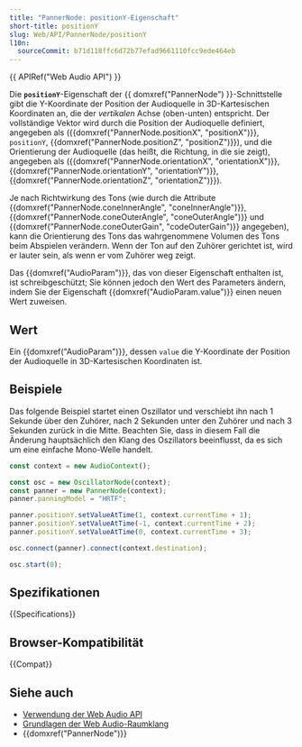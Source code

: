 ```yaml
---
title: "PannerNode: positionY-Eigenschaft"
short-title: positionY
slug: Web/API/PannerNode/positionY
l10n:
  sourceCommit: b71d118ffc6d72b77efad9661110fcc9ede464eb
---
```


{{ APIRef("Web Audio API") }}

Die **`positionY`**-Eigenschaft der {{ domxref("PannerNode") }}-Schnittstelle gibt die Y-Koordinate der Position der Audioquelle in 3D-Kartesischen Koordinaten an, die der _vertikalen_ Achse (oben-unten) entspricht. Der vollständige Vektor wird durch die Position der Audioquelle definiert, angegeben als ({{domxref("PannerNode.positionX", "positionX")}}, `positionY`, {{domxref("PannerNode.positionZ", "positionZ")}}), und die Orientierung der Audioquelle (das heißt, die Richtung, in die sie zeigt), angegeben als ({{domxref("PannerNode.orientationX", "orientationX")}}, {{domxref("PannerNode.orientationY", "orientationY")}}, {{domxref("PannerNode.orientationZ", "orientationZ")}}).

Je nach Richtwirkung des Tons (wie durch die Attribute {{domxref("PannerNode.coneInnerAngle", "coneInnerAngle")}}, {{domxref("PannerNode.coneOuterAngle", "coneOuterAngle")}} und {{domxref("PannerNode.coneOuterGain", "codeOuterGain")}} angegeben), kann die Orientierung des Tons das wahrgenommene Volumen des Tons beim Abspielen verändern. Wenn der Ton auf den Zuhörer gerichtet ist, wird er lauter sein, als wenn er vom Zuhörer weg zeigt.

Das {{domxref("AudioParam")}}, das von dieser Eigenschaft enthalten ist, ist schreibgeschützt; Sie können jedoch den Wert des Parameters ändern, indem Sie der Eigenschaft {{domxref("AudioParam.value")}} einen neuen Wert zuweisen.

## Wert

Ein {{domxref("AudioParam")}}, dessen `value` die Y-Koordinate der Position der Audioquelle in 3D-Kartesischen Koordinaten ist.

## Beispiele

Das folgende Beispiel startet einen Oszillator und verschiebt ihn nach 1 Sekunde über den Zuhörer, nach 2 Sekunden unter den Zuhörer und nach 3 Sekunden zurück in die Mitte. Beachten Sie, dass in diesem Fall die Änderung hauptsächlich den Klang des Oszillators beeinflusst, da es sich um eine einfache Mono-Welle handelt.

```js
const context = new AudioContext();

const osc = new OscillatorNode(context);
const panner = new PannerNode(context);
panner.panningModel = "HRTF";

panner.positionY.setValueAtTime(1, context.currentTime + 1);
panner.positionY.setValueAtTime(-1, context.currentTime + 2);
panner.positionY.setValueAtTime(0, context.currentTime + 3);

osc.connect(panner).connect(context.destination);

osc.start(0);
```

## Spezifikationen

{{Specifications}}

## Browser-Kompatibilität

{{Compat}}

## Siehe auch

- [Verwendung der Web Audio API](/de/docs/Web/API/Web_Audio_API/Using_Web_Audio_API)
- [Grundlagen der Web Audio-Raumklang](/de/docs/Web/API/Web_Audio_API/Web_audio_spatialization_basics)
- {{domxref("PannerNode")}}
